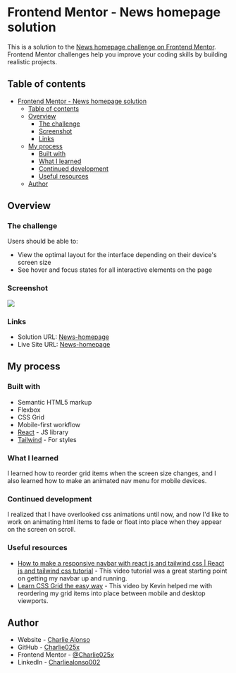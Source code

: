 # Frontend Mentor - News homepage solution

This is a solution to the [News homepage challenge on Frontend Mentor](https://www.frontendmentor.io/challenges/news-homepage-H6SWTa1MFl). Frontend Mentor challenges help you improve your coding skills by building realistic projects.

## Table of contents

- [Frontend Mentor - News homepage solution](#frontend-mentor---news-homepage-solution)
  - [Table of contents](#table-of-contents)
  - [Overview](#overview)
    - [The challenge](#the-challenge)
    - [Screenshot](#screenshot)
    - [Links](#links)
  - [My process](#my-process)
    - [Built with](#built-with)
    - [What I learned](#what-i-learned)
    - [Continued development](#continued-development)
    - [Useful resources](#useful-resources)
  - [Author](#author)

## Overview

### The challenge

Users should be able to:

- View the optimal layout for the interface depending on their device's screen size
- See hover and focus states for all interactive elements on the page

### Screenshot

![](./screenshot.jpg)

### Links

- Solution URL: [News-homepage](https://github.com/Charlie025x/News-homepage)
- Live Site URL: [News-homepage](https://Charlie025x.github.io/News-homepage/)

## My process

### Built with

- Semantic HTML5 markup
- Flexbox
- CSS Grid
- Mobile-first workflow
- [React](https://reactjs.org/) - JS library
- [Tailwind](https://tailwindcss.com/) - For styles

### What I learned

I learned how to reorder grid items when the screen size changes, and I also learned how to make an animated nav menu for mobile devices.

### Continued development

I realized that I have overlooked css animations until now, and now I'd like to work on animating html items to fade or float into place when they appear on the screen on scroll.

### Useful resources

- [How to make a responsive navbar with react js and tailwind css | React js and tailwind css tutorial](https://www.youtube.com/watch?v=74ys-dT94mA) - This video tutorial was a great starting point on getting my navbar up and running.
- [Learn CSS Grid the easy way](https://www.youtube.com/watch?v=rg7Fvvl3taU&t=1283s) - This video by Kevin helped me with reordering my grid items into place between mobile and desktop viewports.

## Author

- Website - [Charlie Alonso](https://charliemikealonso.com/)
- GitHub - [Charlie025x](https://github.com/Charlie025x)
- Frontend Mentor - [@Charlie025x](https://www.frontendmentor.io/profile/Charlie025x)
- LinkedIn - [Charliealonso002](https://www.linkedin.com/in/charliealonso002/)
